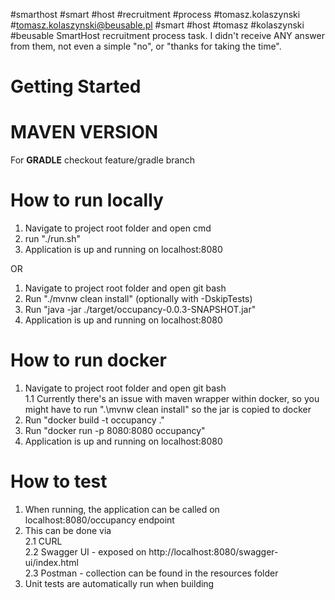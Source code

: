 #smarthost #smart #host #recruitment #process #tomasz.kolaszynski #tomasz.kolaszynski@beusable.pl #smart #host #tomasz #kolaszynski #beusable 
SmartHost recruitment process task. I didn't receive ANY answer from them, not even a simple "no", or "thanks for taking the time".

# Getting Started

# MAVEN VERSION
For **GRADLE** checkout feature/gradle branch

# How to run locally

1. Navigate to project root folder and open cmd
2. run "./run.sh"
3. Application is up and running on localhost:8080

OR

1. Navigate to project root folder and open git bash
2. Run "./mvnw clean install" (optionally with -DskipTests)
3. Run "java -jar ./target/occupancy-0.0.3-SNAPSHOT.jar"
4. Application is up and running on localhost:8080

# How to run docker

1. Navigate to project root folder and open git bash  
    1.1 Currently there's an issue with maven wrapper within docker,
        so you might have to run ".\mvnw clean install" so the jar is copied to docker  
2. Run "docker build -t occupancy ."
3. Run "docker run -p 8080:8080 occupancy"
4. Application is up and running on localhost:8080

# How to test

1. When running, the application can be called on localhost:8080/occupancy endpoint
2. This can be done via  
    2.1 CURL  
    2.2 Swagger UI - exposed on http://localhost:8080/swagger-ui/index.html  
    2.3 Postman - collection can be found in the resources folder  
3. Unit tests are automatically run when building
